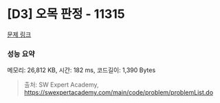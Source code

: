 # [D3] 오목 판정 - 11315 

[문제 링크](https://swexpertacademy.com/main/code/problem/problemDetail.do?contestProbId=AXaSUPYqPYMDFASQ) 

### 성능 요약

메모리: 26,812 KB, 시간: 182 ms, 코드길이: 1,390 Bytes



> 출처: SW Expert Academy, https://swexpertacademy.com/main/code/problem/problemList.do
